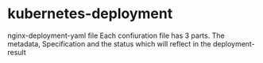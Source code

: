 # kubernetes-deployment
nginx-deployment-yaml file
Each confiuration file has 3 parts. The metadata, Specification and the status which will reflect in the deployment-result

